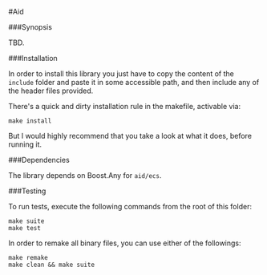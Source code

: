 #Aid

###Synopsis

TBD.

###Installation

In order to install this library you just have to copy the content of the `include` folder and paste it in some accessible path, and then include any of the header files provided.

There's a quick and dirty installation rule in the makefile, activable via:

```
make install
```

But I would highly recommend that you take a look at what it does, before running it.

###Dependencies

The library depends on Boost.Any for `aid/ecs`.

###Testing

To run tests, execute the following commands from the root of this folder:

```
make suite
make test
```

In order to remake all binary files, you can use either of the followings:

```
make remake
make clean && make suite
```
